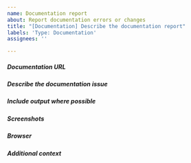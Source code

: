 ```yaml
---
name: Documentation report
about: Report documentation errors or changes
title: "[Documentation] Describe the documentation report"
labels: 'Type: Documentation'
assignees: ''

---
```


<!--- Complete *all* sections as described, this helps everyone -->
    
##### Documentation URL 
<!--- Include the URL to the documentation page the issue is open for -->

##### Describe the documentation issue

<!--- A clear and concise description if it is a documentation bug -->
<!--- A clear and concise description of the change, enhancement or suggestion --> 
<!--- If applicable, reproduction steps such as:
                   Go to '...'
                   Click on '....'
                   Scroll down to '....'
                   See error '....'
-->

#####  Include output where possible

<!--- If the instructed documentation caused an error, share the output of the error -->

##### Screenshots
<!--- If applicable, add screenshots to help explain your problem -->

##### Browser

<!--- Please share the browser and browser version if this is a documentation bug
              OS: [e.g. iOS8.1]
              Browser [e.g. stock browser, safari]
              Version [e.g. 22]
-->
<!--- Please share if the smart phone type if this is found on a smart phone and a bug:
             Device: [e.g. iPhone6]
 -->

##### Additional context
<!--- Add any other context about the problem here -->
